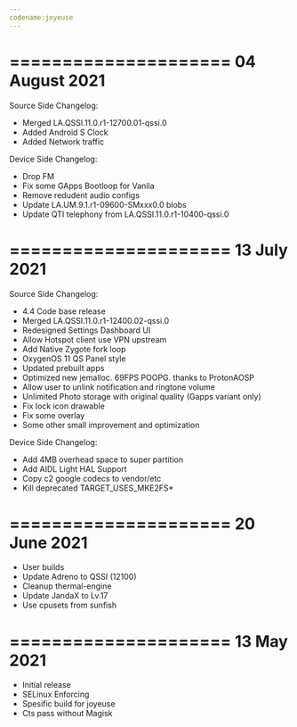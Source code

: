 ```yaml
---
codename:joyeuse
---
```

=====================
    04 August 2021
=====================
Source Side Changelog:
* Merged LA.QSSI.11.0.r1-12700.01-qssi.0
* Added Android S Clock
* Added Network traffic

Device Side Changelog:
* Drop FM
* Fix some GApps Bootloop for Vanila
* Remove redudent audio configs
* Update LA.UM.9.1.r1-09600-SMxxx0.0 blobs
* Update QTI telephony from LA.QSSI.11.0.r1-10400-qssi.0

=====================
    13 July 2021
=====================
Source Side Changelog:
* 4.4 Code base release
* Merged LA.QSSI.11.0.r1-12400.02-qssi.0
* Redesigned Settings Dashboard UI
* Allow Hotspot client use VPN upstream
* Add Native Zygote fork loop
* OxygenOS 11 QS Panel style
* Updated prebuilt apps
* Optimized new jemalloc. 69FPS POOPG. thanks to ProtonAOSP
* Allow user to unlink notification and ringtone volume
* Unlimited Photo storage with original quality (Gapps variant only)
* Fix lock icon drawable
* Fix some overlay
* Some other small improvement and optimization

Device Side Changelog:
* Add 4MB overhead space to super partition
* Add AIDL Light HAL Support
* Copy c2 google codecs to vendor/etc
* Kill deprecated TARGET_USES_MKE2FS* 

=====================
     20 June 2021
=====================
* User builds
* Update Adreno to QSSI (12100)
* Cleanup thermal-engine
* Update JandaX to Lv.17
* Use cpusets from sunfish

=====================
     13 May 2021
=====================

* Initial release
* SELinux Enforcing
* Spesific build for joyeuse
* Cts pass without Magisk
